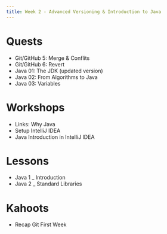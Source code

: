 ```yaml
---
title: Week 2 - Advanced Versioning & Introduction to Java
---
```

# Quests

* Git/GitHub 5: Merge & Conflits
* Git/GitHub 6: Revert
* Java 01: The JDK (updated version)
* Java 02: From Algorithms to Java
* Java 03: Variables

# Workshops

* Links: Why Java 
* Setup IntelliJ IDEA
* Java Introduction in IntelliJ IDEA

# Lessons

* Java 1 _ Introduction
* Java 2 _ Standard Libraries

# Kahoots

* Recap Git First Week
